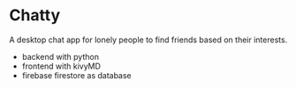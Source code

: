 # Chatty
A desktop chat app for lonely people to find friends based on their interests.
- backend with python
- frontend with kivyMD
- firebase firestore as database
